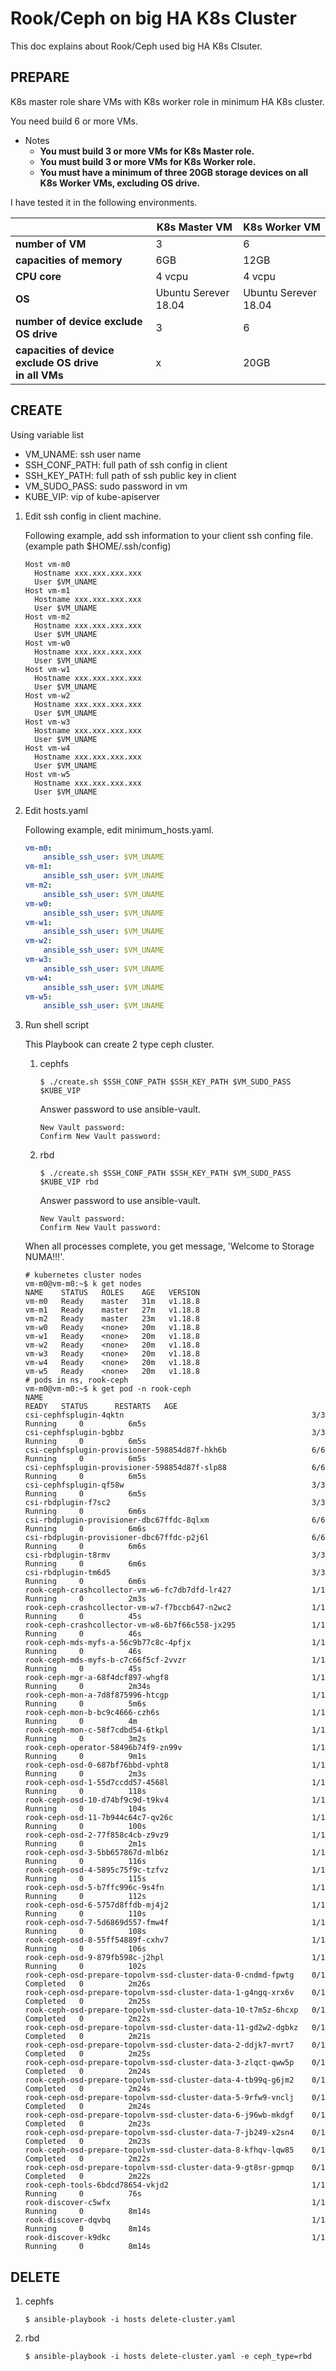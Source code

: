 # Rook/Ceph on big HA K8s Cluster

This doc explains about Rook/Ceph used big HA K8s Clsuter.

## PREPARE

K8s master role share VMs with K8s worker role in minimum HA K8s cluster.

You need build 6 or more VMs.

* Notes
    * __You must build 3 or more VMs for K8s Master role.__
    * __You must build 3 or more VMs for K8s Worker role.__
    * __You must have a minimum of three 20GB storage devices on all K8s Worker VMs, excluding OS drive.__


I have tested it in the following environments.

|                          |       K8s Master VM        |       K8s Worker VM        |
| ------------------------ | -------------------------- | -------------------------- |
|     __number of VM__     |              3             |              6             |
| __capacities of memory__ |             6GB            |             12GB           |
|       __CPU core__       |           4 vcpu           |           4 vcpu           |
|          __OS__          |    Ubuntu Serever 18.04    |    Ubuntu Serever 18.04    |
| __number of device exclude OS drive__ |       3       |              6             |
| __capacities of device exclude OS drive <br> in all VMs__ |x|        20GB          |

## CREATE

Using variable list

* VM_UNAME: ssh user name
* SSH_CONF_PATH: full path of ssh config in client
* SSH_KEY_PATH: full path of ssh public key in client
* VM_SUDO_PASS: sudo password in vm
* KUBE_VIP: vip of kube-apiserver

1. Edit ssh config in client machine.

    Following example, add ssh information to your client ssh confing file.(example path $HOME/.ssh/config)

    ```$HOME/.ssh/config    
    Host vm-m0
      Hostname xxx.xxx.xxx.xxx
      User $VM_UNAME
    Host vm-m1
      Hostname xxx.xxx.xxx.xxx
      User $VM_UNAME
    Host vm-m2
      Hostname xxx.xxx.xxx.xxx
      User $VM_UNAME    
    Host vm-w0
      Hostname xxx.xxx.xxx.xxx
      User $VM_UNAME
    Host vm-w1
      Hostname xxx.xxx.xxx.xxx
      User $VM_UNAME
    Host vm-w2
      Hostname xxx.xxx.xxx.xxx
      User $VM_UNAME
    Host vm-w3
      Hostname xxx.xxx.xxx.xxx
      User $VM_UNAME
    Host vm-w4
      Hostname xxx.xxx.xxx.xxx
      User $VM_UNAME
    Host vm-w5
      Hostname xxx.xxx.xxx.xxx
      User $VM_UNAME      
    ```

2. Edit hosts.yaml

    Following example, edit minimum_hosts.yaml.

    ```yaml
    vm-m0:
        ansible_ssh_user: $VM_UNAME
    vm-m1:
        ansible_ssh_user: $VM_UNAME
    vm-m2:
        ansible_ssh_user: $VM_UNAME    
    vm-w0:
        ansible_ssh_user: $VM_UNAME
    vm-w1:
        ansible_ssh_user: $VM_UNAME
    vm-w2:
        ansible_ssh_user: $VM_UNAME
    vm-w3:
        ansible_ssh_user: $VM_UNAME
    vm-w4:
        ansible_ssh_user: $VM_UNAME
    vm-w5:
        ansible_ssh_user: $VM_UNAME        
    ```

3. Run shell script

    This Playbook can create 2 type ceph cluster.

    1. cephfs

        ```console
        $ ./create.sh $SSH_CONF_PATH $SSH_KEY_PATH $VM_SUDO_PASS $KUBE_VIP
        ```

        Answer password to use ansible-vault.

        ```console
        New Vault password: 
        Confirm New Vault password:
        ```

    2. rbd

        ```console
        $ ./create.sh $SSH_CONF_PATH $SSH_KEY_PATH $VM_SUDO_PASS $KUBE_VIP rbd
        ```

        Answer password to use ansible-vault.

        ```console
        New Vault password: 
        Confirm New Vault password:
        ```

    When all processes complete, you get message, 'Welcome to Storage NUMA!!!'.

    ```console
    # kubernetes cluster nodes
    vm-m0@vm-m0:~$ k get nodes 
    NAME    STATUS   ROLES    AGE   VERSION
    vm-m0   Ready    master   31m   v1.18.8
    vm-m1   Ready    master   27m   v1.18.8
    vm-m2   Ready    master   23m   v1.18.8
    vm-w0   Ready    <none>   20m   v1.18.8
    vm-w1   Ready    <none>   20m   v1.18.8
    vm-w2   Ready    <none>   20m   v1.18.8
    vm-w3   Ready    <none>   20m   v1.18.8
    vm-w4   Ready    <none>   20m   v1.18.8
    vm-w5   Ready    <none>   20m   v1.18.8    
    # pods in ns, rook-ceph
    vm-m0@vm-m0:~$ k get pod -n rook-ceph 
    NAME                                                            READY   STATUS      RESTARTS   AGE
    csi-cephfsplugin-4qktn                                          3/3     Running     0          6m5s
    csi-cephfsplugin-bgbbz                                          3/3     Running     0          6m5s
    csi-cephfsplugin-provisioner-598854d87f-hkh6b                   6/6     Running     0          6m5s
    csi-cephfsplugin-provisioner-598854d87f-slp88                   6/6     Running     0          6m5s
    csi-cephfsplugin-qf58w                                          3/3     Running     0          6m5s
    csi-rbdplugin-f7sc2                                             3/3     Running     0          6m6s
    csi-rbdplugin-provisioner-dbc67ffdc-8qlxm                       6/6     Running     0          6m6s
    csi-rbdplugin-provisioner-dbc67ffdc-p2j6l                       6/6     Running     0          6m6s
    csi-rbdplugin-t8rmv                                             3/3     Running     0          6m6s
    csi-rbdplugin-tm6d5                                             3/3     Running     0          6m6s
    rook-ceph-crashcollector-vm-w6-fc7db7dfd-lr427                  1/1     Running     0          2m3s
    rook-ceph-crashcollector-vm-w7-f7bccb647-n2wc2                  1/1     Running     0          45s
    rook-ceph-crashcollector-vm-w8-6b7f66c558-jx295                 1/1     Running     0          46s
    rook-ceph-mds-myfs-a-56c9b77c8c-4pfjx                           1/1     Running     0          46s
    rook-ceph-mds-myfs-b-c7c66f5cf-2vvzr                            1/1     Running     0          45s
    rook-ceph-mgr-a-68f4dcf897-whgf8                                1/1     Running     0          2m34s
    rook-ceph-mon-a-7d8f875996-htcgp                                1/1     Running     0          5m6s
    rook-ceph-mon-b-bc9c4666-czh6s                                  1/1     Running     0          4m
    rook-ceph-mon-c-58f7cdbd54-6tkpl                                1/1     Running     0          3m2s
    rook-ceph-operator-58496b74f9-zn99v                             1/1     Running     0          9m1s
    rook-ceph-osd-0-687bf76bbd-vpht8                                1/1     Running     0          2m3s
    rook-ceph-osd-1-55d7ccdd57-4568l                                1/1     Running     0          118s
    rook-ceph-osd-10-d74bf9c9d-t9kv4                                1/1     Running     0          104s
    rook-ceph-osd-11-7b944c64c7-qv26c                               1/1     Running     0          100s
    rook-ceph-osd-2-77f858c4cb-z9vz9                                1/1     Running     0          2m1s
    rook-ceph-osd-3-5bb657867d-mlb6z                                1/1     Running     0          116s
    rook-ceph-osd-4-5895c75f9c-tzfvz                                1/1     Running     0          115s
    rook-ceph-osd-5-b7ffc996c-9s4fn                                 1/1     Running     0          112s
    rook-ceph-osd-6-5757d8ffdb-mj4j2                                1/1     Running     0          110s
    rook-ceph-osd-7-5d6869d557-fmw4f                                1/1     Running     0          108s
    rook-ceph-osd-8-55ff54889f-cxhv7                                1/1     Running     0          106s
    rook-ceph-osd-9-879fb598c-j2hpl                                 1/1     Running     0          102s
    rook-ceph-osd-prepare-topolvm-ssd-cluster-data-0-cndmd-fpwtg    0/1     Completed   0          2m26s
    rook-ceph-osd-prepare-topolvm-ssd-cluster-data-1-g4ngq-xrx6v    0/1     Completed   0          2m25s
    rook-ceph-osd-prepare-topolvm-ssd-cluster-data-10-t7m5z-6hcxp   0/1     Completed   0          2m22s
    rook-ceph-osd-prepare-topolvm-ssd-cluster-data-11-gd2w2-dgbkz   0/1     Completed   0          2m21s
    rook-ceph-osd-prepare-topolvm-ssd-cluster-data-2-ddjk7-mvrt7    0/1     Completed   0          2m25s
    rook-ceph-osd-prepare-topolvm-ssd-cluster-data-3-zlqct-qww5p    0/1     Completed   0          2m24s
    rook-ceph-osd-prepare-topolvm-ssd-cluster-data-4-tb99q-g6jm2    0/1     Completed   0          2m24s
    rook-ceph-osd-prepare-topolvm-ssd-cluster-data-5-9rfw9-vnclj    0/1     Completed   0          2m24s
    rook-ceph-osd-prepare-topolvm-ssd-cluster-data-6-j96wb-mkdgf    0/1     Completed   0          2m23s
    rook-ceph-osd-prepare-topolvm-ssd-cluster-data-7-jb249-x2sn4    0/1     Completed   0          2m23s
    rook-ceph-osd-prepare-topolvm-ssd-cluster-data-8-kfhqv-lqw85    0/1     Completed   0          2m22s
    rook-ceph-osd-prepare-topolvm-ssd-cluster-data-9-gt8sr-gpmqp    0/1     Completed   0          2m22s
    rook-ceph-tools-6bdcd78654-vkjd2                                1/1     Running     0          76s
    rook-discover-c5wfx                                             1/1     Running     0          8m14s
    rook-discover-dqvbq                                             1/1     Running     0          8m14s
    rook-discover-k9dkc                                             1/1     Running     0          8m14s    
    ```

## DELETE

1. cephfs

    ```console
    $ ansible-playbook -i hosts delete-cluster.yaml
    ```

2. rbd

    ```console
    $ ansible-playbook -i hosts delete-cluster.yaml -e ceph_type=rbd
    ```